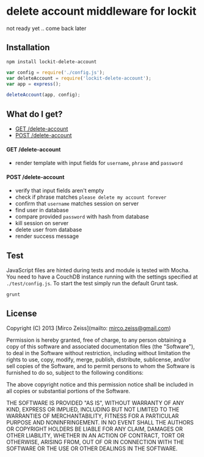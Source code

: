 # delete account middleware for lockit

not ready yet .. come back later

## Installation

`npm install lockit-delete-account`

```js
var config = require('./config.js');
var deleteAccount = require('lockit-delete-account');
var app = express();

deleteAccount(app, config);
```

## What do I get?

 - [GET /delete-account](#get-delete-account)
 - [POST /delete-account](#post-delete-account)

#### GET /delete-account

 - render template with input fields for `username`, `phrase` and `password`

#### POST /delete-account

 - verify that input fields aren't empty
 - check if phrase matches `please delete my account forever`
 - confirm that `username` matches session on server
 - find user in database
 - compare provided `password` with hash from database
 - kill session on server
 - delete user from database
 - render success message

## Test

JavaScript files are hinted during tests and module is tested with Mocha. You need to have a CouchDB instance running 
with the settings specified at `./test/config.js`. To start the test simply run the default Grunt task.

`grunt`

## License

Copyright (C) 2013 [Mirco Zeiss](mailto: mirco.zeiss@gmail.com)

Permission is hereby granted, free of charge, to any person obtaining a copy of this software and associated documentation files (the "Software"), to deal in the Software without restriction, including without limitation the rights to use, copy, modify, merge, publish, distribute, sublicense, and/or sell copies of the Software, and to permit persons to whom the Software is furnished to do so, subject to the following conditions:

The above copyright notice and this permission notice shall be included in all copies or substantial portions of the Software.

THE SOFTWARE IS PROVIDED "AS IS", WITHOUT WARRANTY OF ANY KIND, EXPRESS OR IMPLIED, INCLUDING BUT NOT LIMITED TO THE WARRANTIES OF MERCHANTABILITY, FITNESS FOR A PARTICULAR PURPOSE AND NONINFRINGEMENT. IN NO EVENT SHALL THE AUTHORS OR COPYRIGHT HOLDERS BE LIABLE FOR ANY CLAIM, DAMAGES OR OTHER LIABILITY, WHETHER IN AN ACTION OF CONTRACT, TORT OR OTHERWISE, ARISING FROM, OUT OF OR IN CONNECTION WITH THE SOFTWARE OR THE USE OR OTHER DEALINGS IN THE SOFTWARE.